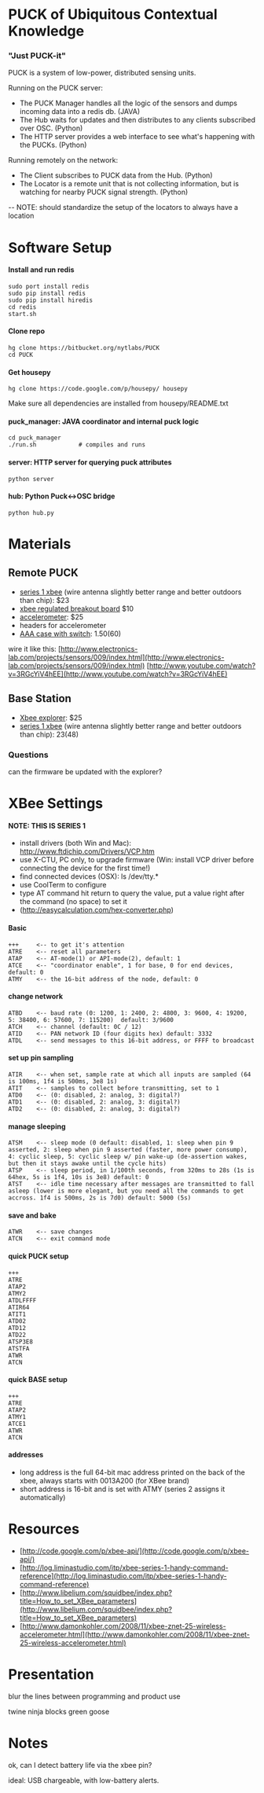 PUCK of Ubiquitous Contextual Knowledge
=======================================

### "Just PUCK-it"

PUCK is a system of low-power, distributed sensing units.

Running on the PUCK server:
- The PUCK Manager handles all the logic of the sensors and dumps incoming data into a redis db. (JAVA)
- The Hub waits for updates and then distributes to any clients subscribed over OSC. (Python)
- The HTTP server provides a web interface to see what's happening with the PUCKs. (Python)

Running remotely on the network:
- The Client subscribes to PUCK data from the Hub. (Python)
- The Locator is a remote unit that is not collecting information, but is watching for nearby PUCK signal strength. (Python)

-- NOTE: should standardize the setup of the locators to always have a location


Software Setup
==============

#### Install and run redis
    sudo port install redis
    sudo pip install redis
    sudo pip install hiredis
    cd redis
    start.sh

#### Clone repo
    hg clone https://bitbucket.org/nytlabs/PUCK
    cd PUCK

#### Get housepy
    hg clone https://code.google.com/p/housepy/ housepy
Make sure all dependencies are installed from housepy/README.txt

#### puck_manager: JAVA coordinator and internal puck logic
    cd puck_manager
    ./run.sh            # compiles and runs    

#### server: HTTP server for querying puck attributes
    python server

#### hub: Python Puck<->OSC bridge
    python hub.py




Materials
=========

## Remote PUCK
- [series 1 xbee](http://www.sparkfun.com/products/8665) (wire antenna slightly better range and better outdoors than chip): $23
- [xbee regulated breakout board](http://www.sparkfun.com/products/9132) $10
- [accelerometer](http://www.sparkfun.com/products/9269): $25
- headers for accelerometer
- [AAA case with switch](http://www.sparkfun.com/products/9543): $1.50
($60)

wire it like this: [http://www.electronics-lab.com/projects/sensors/009/index.html](http://www.electronics-lab.com/projects/sensors/009/index.html)
[http://www.youtube.com/watch?v=3RGcYiV4hEE](http://www.youtube.com/watch?v=3RGcYiV4hEE)


## Base Station
- [Xbee explorer](http://www.sparkfun.com/products/8687): $25
- [series 1 xbee](http://www.sparkfun.com/products/8665) (wire antenna slightly better range and better outdoors than chip): $23
($48)


### Questions
can the firmware be updated with the explorer?


XBee Settings
=============

#### NOTE: THIS IS SERIES 1
- install drivers (both Win and Mac): http://www.ftdichip.com/Drivers/VCP.htm
- use X-CTU, PC only, to upgrade firmware (Win: install VCP driver before connecting the device for the first time!)
- find connected devices (OSX): ls /dev/tty.*
- use CoolTerm to configure
- type AT command hit return to query the value, put a value right after the command (no space) to set it
- (http://easycalculation.com/hex-converter.php)

#### Basic
    
    +++     <-- to get it's attention    
    ATRE    <-- reset all parameters
    ATAP    <-- AT-mode(1) or API-mode(2), default: 1
    ATCE    <-- "coordinator enable", 1 for base, 0 for end devices, default: 0
    ATMY    <-- the 16-bit address of the node, default: 0

#### change network
    ATBD    <-- baud rate (0: 1200, 1: 2400, 2: 4800, 3: 9600, 4: 19200, 5: 38400, 6: 57600, 7: 115200)  default: 3/9600
    ATCH    <-- channel (default: 0C / 12)
    ATID    <-- PAN network ID (four digits hex) default: 3332
    ATDL    <-- send messages to this 16-bit address, or FFFF to broadcast

#### set up pin sampling
    ATIR    <-- when set, sample rate at which all inputs are sampled (64 is 100ms, 1f4 is 500ms, 3e8 1s)
    ATIT    <-- samples to collect before transmitting, set to 1
    ATD0    <-- (0: disabled, 2: analog, 3: digital?)
    ATD1    <-- (0: disabled, 2: analog, 3: digital?)
    ATD2    <-- (0: disabled, 2: analog, 3: digital?)

#### manage sleeping
    ATSM    <-- sleep mode (0 default: disabled, 1: sleep when pin 9 asserted, 2: sleep when pin 9 asserted (faster, more power consump), 4: cyclic sleep, 5: cyclic sleep w/ pin wake-up (de-assertion wakes, but then it stays awake until the cycle hits)
    ATSP    <-- sleep period, in 1/100th seconds, from 320ms to 28s (1s is 64hex, 5s is 1f4, 10s is 3e8) default: 0
    ATST    <-- idle time necessary after messages are transmitted to fall asleep (lower is more elegant, but you need all the commands to get accross. 1f4 is 500ms, 2s is 7d0) default: 5000 (5s)

#### save and bake
    ATWR    <-- save changes
    ATCN    <-- exit command mode


#### quick PUCK setup
    +++
    ATRE
    ATAP2
    ATMY2
    ATDLFFFF
    ATIR64
    ATIT1
    ATD02
    ATD12
    ATD22
    ATSP3E8
    ATSTFA
    ATWR
    ATCN

#### quick BASE setup
    +++
    ATRE
    ATAP2
    ATMY1
    ATCE1
    ATWR
    ATCN

#### addresses
- long address is the full 64-bit mac address printed on the back of the xbee, always starts with 0013A200 (for XBee brand)
- short address is 16-bit and is set with ATMY (series 2 assigns it automatically)




Resources
=========

- [http://code.google.com/p/xbee-api/](http://code.google.com/p/xbee-api/)
- [http://log.liminastudio.com/itp/xbee-series-1-handy-command-reference](http://log.liminastudio.com/itp/xbee-series-1-handy-command-reference)
- [http://www.libelium.com/squidbee/index.php?title=How_to_set_XBee_parameters](http://www.libelium.com/squidbee/index.php?title=How_to_set_XBee_parameters)
- [http://www.damonkohler.com/2008/11/xbee-znet-25-wireless-accelerometer.html](http://www.damonkohler.com/2008/11/xbee-znet-25-wireless-accelerometer.html)




Presentation
============

blur the lines between programming and product use

twine
ninja blocks
green goose


Notes
=====

ok, can I detect battery life via the xbee pin?

ideal: USB chargeable, with low-battery alerts.



